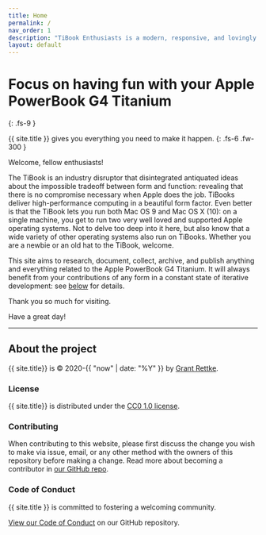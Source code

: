 ```yaml
---
title: Home
permalink: /
nav_order: 1
description: "TiBook Enthusiasts is a modern, responsive, and lovingly maintained website for Apple PowerBook G4 Titanium Enthusiasts"
layout: default
---
```


# Focus on having fun with your Apple PowerBook G4 Titanium
{: .fs-9 }

{{ site.title }} gives you everything you need to make it happen.
{: .fs-6 .fw-300 }

Welcome, fellow enthusiasts!

The TiBook is an industry disruptor that disintegrated antiquated ideas about the impossible tradeoff between form and function: revealing that there is no compromise necessary when Apple does the job. TiBooks deliver high-performance computing in a beautiful form factor. Even better is that the TiBook lets you run both Mac OS 9 and Mac OS X (10): on a single machine, you get to run two very well loved and supported Apple operating systems. Not to delve too deep into it here, but also know that a wide variety of other operating systems also run on TiBooks. Whether you are a newbie or an old hat to the TiBook, welcome.

This site aims to research, document, collect, archive, and publish anything and everything related to the Apple PowerBook G4 Titanium. It will always benefit from your contributions of any form in a constant state of iterative development: see [below](#about-the-project) for details.

Thank you so much for visiting.

Have a great day!

---

## About the project

{{ site.title}} is &copy; 2020-{{ "now" | date: "%Y" }} by [Grant Rettke](https://www.wisdomandwonder.com/).

### License

{{ site.title}} is distributed under the [CC0 1.0 license](https://github.com/TiBookEnthusiasts/tibookenthusiasts.github.io/blob/master/LICENSE.md).

### Contributing

When contributing to this website, please first discuss the change you wish to make via issue, email, or any other method with the owners of this repository before making a change. Read more about becoming a contributor in [our GitHub repo](https://github.com/TiBookEnthusiasts/tibookenthusiasts.github.io#contributing).

### Code of Conduct

{{ site.title }} is committed to fostering a welcoming community.

[View our Code of Conduct](https://github.com/TiBookEnthusiasts/tibookenthusiasts.github.io/blob/master/CODE_OF_CONDUCT.md) on our GitHub repository.

